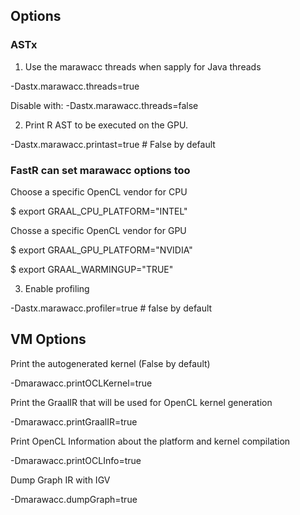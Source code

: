 ## Options 

### ASTx ###

1. Use the marawacc threads when sapply for Java threads

-Dastx.marawacc.threads=true 

Disable with: 
-Dastx.marawacc.threads=false


2. Print R AST to be executed on the GPU.

-Dastx.marawacc.printast=true   # False by default

### FastR can set marawacc options too ###

Choose a specific OpenCL vendor for CPU

$ export GRAAL_CPU_PLATFORM="INTEL"

Chosse a specific OpenCL vendor for GPU

$ export GRAAL_GPU_PLATFORM="NVIDIA"


$ export GRAAL_WARMINGUP="TRUE"

3. Enable profiling

-Dastx.marawacc.profiler=true   # false by default


## VM Options ## 

Print the autogenerated kernel (False by default)

-Dmarawacc.printOCLKernel=true


Print the GraalIR that will be used for OpenCL kernel generation

-Dmarawacc.printGraalIR=true


Print OpenCL Information about the platform and kernel compilation

-Dmarawacc.printOCLInfo=true


Dump Graph IR with IGV 

-Dmarawacc.dumpGraph=true

